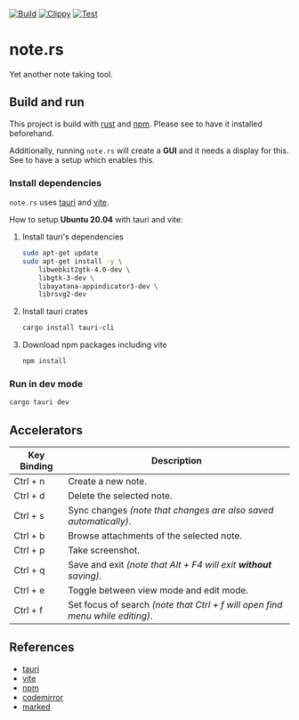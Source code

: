 [![Build](https://github.com/falk-werner/note.rs/actions/workflows/build.yaml/badge.svg)](https://github.com/falk-werner/note.rs/actions/workflows/build.yaml)
[![Clippy](https://github.com/falk-werner/note.rs/actions/workflows/clippy.yaml/badge.svg)](https://github.com/falk-werner/note.rs/actions/workflows/clippy.yaml)
[![Test](https://github.com/falk-werner/note.rs/actions/workflows/test.yaml/badge.svg)](https://github.com/falk-werner/note.rs/actions/workflows/test.yaml)

# note.rs

Yet another note taking tool.

## Build and run
This project is build with [rust](https://www.rust-lang.org/) and [npm](https://www.npmjs.com/).
Please see to have it installed beforehand.

Additionally, running `note.rs` will create a __GUI__ and it needs a display for this.
See to have a setup which enables this.

### Install dependencies
`note.rs` uses [tauri](https://tauri.app/) and [vite](https://vitejs.dev/).

How to setup __Ubuntu 20.04__ with tauri and vite:
1. Install tauri's dependencies
    ```bash
    sudo apt-get update
    sudo apt-get install -y \
        libwebkit2gtk-4.0-dev \
        libgtk-3-dev \
        libayatana-appindicator3-dev \
        librsvg2-dev
    ```
2. Install tauri crates
    ```bash
    cargo install tauri-cli
    ```
3. Download npm packages including vite
    ```bash
    npm install
    ```

### Run in dev mode
```bash
cargo tauri dev
```

## Accelerators

| Key Binding | Description |
| ----------- | ----------- |
| Ctrl + n    | Create a new note. |
| Ctrl + d    | Delete the selected note. |
| Ctrl + s    | Sync changes *(note that changes are also saved automatically)*. |
| Ctrl + b    | Browse attachments of the selected note. |
| Ctrl + p    | Take screenshot. |
| Ctrl + q    | Save and exit *(note that Alt + F4 will exit **without** saving)*. |
| Ctrl + e    | Toggle between view mode and edit mode. |
| Ctrl + f    | Set focus of search *(note that Ctrl + f will open find menu while editing)*. |

## References

- [tauri](https://tauri.app/)
- [vite](https://vitejs.dev/)
- [npm](https://www.npmjs.com/)
- [codemirror](https://codemirror.net/)
- [marked](https://marked.js.org/)